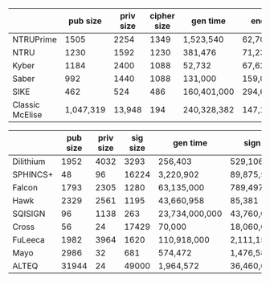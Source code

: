|                 | pub size  | priv size | cipher size | gen time    | enc time    | dec time    |
| --------------- | --------- | --------- | ----------- | ----------- | ----------- | ----------- |
| NTRUPrime       | 1505      | 2254      | 1349        | 1,523,540   | 62,704      | 80,654      |
| NTRU            | 1230      | 1592      | 1230        | 381,476     | 71,238      | 77,848      |
| Kyber           | 1184      | 2400      | 1088        | 52,732      | 67,624      | 53,156      |
| Saber           | 992       | 1440      | 1088        | 131,000     | 159,000     | 165,000     |
| SIKE            | 462       | 524       | 486         | 160,401,000 | 294,628,000 | 296,577,000 |
| Classic McElise | 1,047,319 | 13,948    | 194         | 240,328,382 | 147,192     | 287,218     |


|           | pub size | priv size | sig size | gen time       | sign time      | verify time |
| --------- | -------- | --------- | -------- | -------------- | -------------- | ----------- |
| Dilithium | 1952     | 4032      | 3293     | 256,403        | 529,106        | 179,424     |
| SPHINCS+  | 48       | 96        | 16224    | 3,220,902      | 89,875,552     | 4,783,424   |
| Falcon    | 1793     | 2305      | 1280     | 63,135,000     | 789,497        | 168,423     |
| Hawk      | 2329     | 2561      | 1195     | 43,660,958     | 85,381         | 255,312     |
| SQISIGN   | 96       | 1138      | 263      | 23,734,000,000 | 43,760,000,000 | 654,000,000 |
| Cross     | 56       | 24        | 17429    | 70,000         | 18,060,000     | 12,240,000  |
| FuLeeca   | 1982     | 3964      | 1620     | 110,918,000    | 2,111,156,000  | 2447,000    |
| Mayo      | 2986     | 32        | 681      | 574,472        | 1,476,585      | 664,631     |
| ALTEQ     | 31944    | 24        | 49000    | 1,964,572      | 36,460,660     | 46,054,633  |
